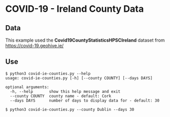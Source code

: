 # COVID-19 - Ireland County Data

## Data

This example used the **Covid19CountyStatisticsHPSCIreland** dataset from https://covid-19.geohive.ie/

## Use

```
$ python3 covid-ie-counties.py --help
usage: covid-ie-counties.py [-h] [--county COUNTY] [--days DAYS]

optional arguments:
  -h, --help       show this help message and exit
  --county COUNTY  county name - default: Cork
  --days DAYS      number of days to display data for - default: 30
```

```
$ python3 covid-ie-counties.py --county Dublin --days 30
```
